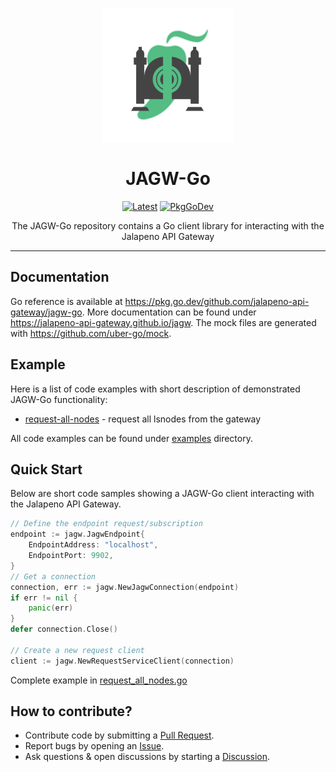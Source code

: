 <p align="center">
	<img src="./docs/jagw-logo.png">
</p>
<h1 align="center">JAGW-Go</h1>
<p align="center">
	<a href="https://github.com/jalapeno-api-gateway/jagw-go/releases/latest"><img src="https://img.shields.io/github/v/tag/jalapeno-api-gateway/jagw-go.svg?label=release&logo=github&style=flat-square" alt="Latest"></a>
	<a href="https://pkg.go.dev/github.com/jalapeno-api-gateway/jagw-go"><img src="https://pkg.go.dev/badge/github.com/jalapeno-api-gateway/jagw-go" alt="PkgGoDev"></a>
</p>

<p align="center">
The JAGW-Go repository contains a Go client library for interacting with the Jalapeno API Gateway
</p>

---

## Documentation
Go reference is available at https://pkg.go.dev/github.com/jalapeno-api-gateway/jagw-go. More documentation can be found under https://jalapeno-api-gateway.github.io/jagw.
The mock files are generated with https://github.com/uber-go/mock.

## Example
Here is a list of code examples with short description of demonstrated JAGW-Go functionality:

- [request-all-nodes](examples/request_all_nodes.go) - request all lsnodes from the gateway

All code examples can be found under [examples](examples) directory.

## Quick Start
Below are short code samples showing a JAGW-Go client interacting with the Jalapeno API Gateway.

```go
// Define the endpoint request/subscription
endpoint := jagw.JagwEndpoint{
    EndpointAddress: "localhost",
    EndpointPort: 9902,
}
// Get a connection
connection, err := jagw.NewJagwConnection(endpoint)
if err != nil {
    panic(err)
}
defer connection.Close()

// Create a new request client
client := jagw.NewRequestServiceClient(connection)
```
Complete example in [request_all_nodes.go](examples/request_all_nodes.go)

## How to contribute?

- Contribute code by submitting a [Pull Request](https://github.com/jalapeno-api-gateway/jagw-go/pulls).
- Report bugs by opening an [Issue](https://github.com/jalapeno-api-gateway/jagw-go/issues).
- Ask questions & open discussions by starting a [Discussion](https://github.com/jalapeno-api-gateway/jagw-go/discussions).